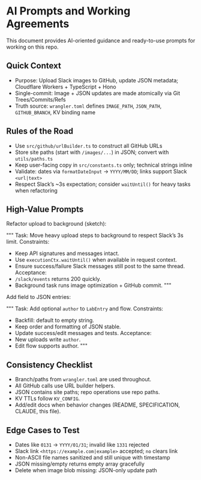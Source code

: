 # AI Prompts and Working Agreements

This document provides AI-oriented guidance and ready-to-use prompts for working on this repo.

## Quick Context

- Purpose: Upload Slack images to GitHub, update JSON metadata; Cloudflare Workers + TypeScript + Hono
- Single-commit: Image + JSON updates are made atomically via Git Trees/Commits/Refs
- Truth source: `wrangler.toml` defines `IMAGE_PATH`, `JSON_PATH`, `GITHUB_BRANCH`, KV binding name

## Rules of the Road

- Use `src/github/urlBuilder.ts` to construct all GitHub URLs
- Store site paths (start with `/images/...`) in JSON; convert with `utils/paths.ts`
- Keep user-facing copy in `src/constants.ts` only; technical strings inline
- Validate: dates via `formatDateInput` → `YYYY/MM/DD`; links support Slack `<url|text>`
- Respect Slack’s ~3s expectation; consider `waitUntil()` for heavy tasks when refactoring

## High-Value Prompts

Refactor upload to background (sketch):

"""
Task: Move heavy upload steps to background to respect Slack’s 3s limit.
Constraints:
- Keep API signatures and messages intact.
- Use `executionCtx.waitUntil()` when available in request context.
- Ensure success/failure Slack messages still post to the same thread.
Acceptance:
- `/slack/events` returns 200 quickly.
- Background task runs image optimization + GitHub commit.
"""

Add field to JSON entries:

"""
Task: Add optional `author` to `LabEntry` and flow.
Constraints:
- Backfill: default to empty string.
- Keep order and formatting of JSON stable.
- Update success/edit messages and tests.
Acceptance:
- New uploads write `author`.
- Edit flow supports author.
"""

## Consistency Checklist

- Branch/paths from `wrangler.toml` are used throughout.
- All GitHub calls use URL builder helpers.
- JSON contains site paths; repo operations use repo paths.
- KV TTLs follow `KV_CONFIG`.
- Add/edit docs when behavior changes (README, SPECIFICATION, CLAUDE, this file).

## Edge Cases to Test

- Dates like `0131` → `YYYY/01/31`; invalid like `1331` rejected
- Slack link `<https://example.com|example>` accepted; `no` clears link
- Non-ASCII file names sanitized and still unique with timestamp
- JSON missing/empty returns empty array gracefully
- Delete when image blob missing: JSON-only update path

